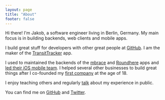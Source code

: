 ```yaml
---
layout: page
title: "About"
footer: false
---
```


Hi there! I'm Jakob, a software engineer living in Berlin, Germany. My main focus is in building backends, web clients and mobile apps.

I build great stuff for developers with other great people at [GitHub](https://github.com). I am the maker of the [TransitTracker](http://transit-tracker.net/) app.

I used to maintained the backends of the [mbrace](../images/about/mbrace.png "Screenshot of the mbrace app") and [Roundhere](http://www.roundhere.me) apps and [led their iOS mobile team](../lessons-ive-learned-being-a-team-leader/). I helped several other businesses to build great things after I co-founded my [first company](http://class-zec.de/ "Class &amp; Zec GbR") at the age of 18.

I enjoy teaching others and regularly [talk](https://speakerdeck.com/mikrobi "Public talks of Jakob Class") about my experience in public.

You can find me on [GitHub](https://github.com/mikrobi "Jakob Class on GitHub") and [Twitter](https://twitter.com/classisch "Jakob Class on Twitter").
